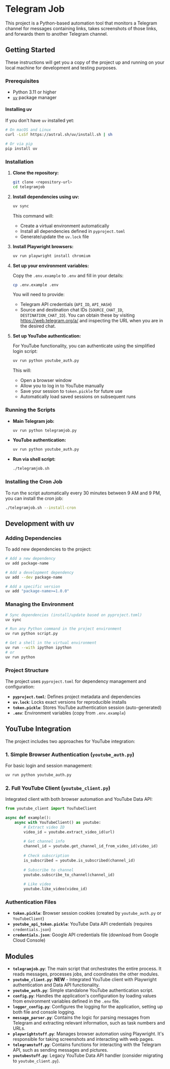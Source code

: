 # Telegram Job

This project is a Python-based automation tool that monitors a Telegram channel for messages containing links, takes screenshots of those links, and forwards them to another Telegram channel.

## Getting Started

These instructions will get you a copy of the project up and running on your local machine for development and testing purposes.

### Prerequisites

- Python 3.11 or higher
- [`uv`](https://docs.astral.sh/uv/) package manager

#### Installing uv

If you don't have `uv` installed yet:

```bash
# On macOS and Linux
curl -LsSf https://astral.sh/uv/install.sh | sh

# Or via pip
pip install uv
```

### Installation

1.  **Clone the repository:**

    ```bash
    git clone <repository-url>
    cd telegramjob
    ```

2.  **Install dependencies using uv:**

    ```bash
    uv sync
    ```

    This command will:
    - Create a virtual environment automatically
    - Install all dependencies defined in `pyproject.toml`
    - Generate/update the `uv.lock` file

3.  **Install Playwright browsers:**

    ```bash
    uv run playwright install chromium
    ```

4.  **Set up your environment variables:**

    Copy the `.env.example` to `.env` and fill in your details:

    ```bash
    cp .env.example .env
    ```

    You will need to provide:
    - Telegram API credentials (`API_ID`, `API_HASH`)
    - Source and destination chat IDs (`SOURCE_CHAT_ID`, `DESTINATION_CHAT_ID`). You can obtain these by visiting https://web.telegram.org/a/ and inspecting the URL when you are in the desired chat.

5.  **Set up YouTube authentication:**

    For YouTube functionality, you can authenticate using the simplified login script:

    ```bash
    uv run python youtube_auth.py
    ```

    This will:
    - Open a browser window
    - Allow you to log in to YouTube manually
    - Save your session to `token.pickle` for future use
    - Automatically load saved sessions on subsequent runs

### Running the Scripts

- **Main Telegram job:**

  ```bash
  uv run python telegramjob.py
  ```

- **YouTube authentication:**

  ```bash
  uv run python youtube_auth.py
  ```

- **Run via shell script:**

  ```bash
  ./telegramjob.sh
  ```

### Installing the Cron Job

To run the script automatically every 30 minutes between 9 AM and 9 PM, you can install the cron job:

```bash
./telegramjob.sh --install-cron
```

## Development with uv

### Adding Dependencies

To add new dependencies to the project:

```bash
# Add a new dependency
uv add package-name

# Add a development dependency
uv add --dev package-name

# Add a specific version
uv add "package-name>=1.0.0"
```

### Managing the Environment

```bash
# Sync dependencies (install/update based on pyproject.toml)
uv sync

# Run any Python command in the project environment
uv run python script.py

# Get a shell in the virtual environment
uv run --with ipython ipython
# or
uv run python
```

### Project Structure

The project uses `pyproject.toml` for dependency management and configuration:
- **`pyproject.toml`**: Defines project metadata and dependencies
- **`uv.lock`**: Locks exact versions for reproducible installs
- **`token.pickle`**: Stores YouTube authentication session (auto-generated)
- **`.env`**: Environment variables (copy from `.env.example`)

## YouTube Integration

The project includes two approaches for YouTube integration:

### 1. Simple Browser Authentication (`youtube_auth.py`)
For basic login and session management:
```bash
uv run python youtube_auth.py
```

### 2. Full YouTube Client (`youtube_client.py`)
Integrated client with both browser automation and YouTube Data API:
```python
from youtube_client import YouTubeClient

async def example():
    async with YouTubeClient() as youtube:
        # Extract video ID
        video_id = youtube.extract_video_id(url)
        
        # Get channel info
        channel_id = youtube.get_channel_id_from_video_id(video_id)
        
        # Check subscription
        is_subscribed = youtube.is_subscribed(channel_id)
        
        # Subscribe to channel
        youtube.subscribe_to_channel(channel_id)
        
        # Like video
        youtube.like_video(video_id)
```

### Authentication Files
- **`token.pickle`**: Browser session cookies (created by `youtube_auth.py` or `YouTubeClient`)
- **`youtube_api_token.pickle`**: YouTube Data API credentials (requires `credentials.json`)
- **`credentials.json`**: Google API credentials file (download from Google Cloud Console)

## Modules

- **`telegramjob.py`**: The main script that orchestrates the entire process. It reads messages, processes jobs, and coordinates the other modules.
- **`youtube_client.py`**: **NEW** - Integrated YouTube client with Playwright authentication and Data API functionality.
- **`youtube_auth.py`**: Simple standalone YouTube authentication script.
- **`config.py`**: Handles the application's configuration by loading values from environment variables defined in the `.env` file.
- **`logger_config.py`**: Configures the logging for the application, setting up both file and console logging.
- **`message_parser.py`**: Contains the logic for parsing messages from Telegram and extracting relevant information, such as task numbers and URLs.
- **`playwrightstuff.py`**: Manages browser automation using Playwright. It's responsible for taking screenshots and interacting with web pages.
- **`telegramstuff.py`**: Contains functions for interacting with the Telegram API, such as sending messages and pictures.
- **`youtubestuff.py`**: Legacy YouTube Data API handler (consider migrating to `youtube_client.py`).
